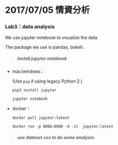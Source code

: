 # 2017/07/05 情資分析

### Lab3：data analysis

We use jupyter notebook to visualize the data.

The package we use is pandas, bokeh.



> ##### install jupyter notebook

- mac/windows：

  (Use `pip` if using legacy Python 2.)

  ```
  pip3 install jupyter
  ```

  ```
  jupyter notebook  
  ```

- docker：

  ```
  docker pull jupyter:latest
  ```

  ```
  docker run -p 8888:8888 -d -it  jupyter:latest
  ```

> ##### use dataset.csv to do some analysis.

